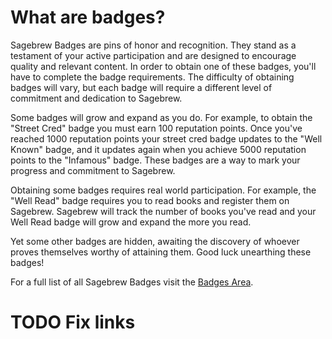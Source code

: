 # What are badges? #
Sagebrew Badges are pins of honor and recognition. They stand as a testament of 
your active participation and are designed to encourage quality and relevant 
content. In order to obtain one of these badges, you'll have to complete the 
badge requirements. The difficulty of obtaining badges will vary, but each 
badge will require a different level of commitment and dedication to Sagebrew.

Some badges will grow and expand as you do. For example, to obtain the 
"Street Cred" badge you must earn 100 reputation points. Once you've reached 
1000 reputation points your street cred badge updates to the "Well Known" 
badge, and it updates again when you achieve 5000 reputation points to the 
"Infamous" badge. These badges are a way to mark your progress and commitment 
to Sagebrew. 

Obtaining some badges requires real world participation. For example, the 
"Well Read" badge requires you to read books and register them on Sagebrew. 
Sagebrew will track the number of books you've read and your Well Read badge 
will grow and expand the more you read. 

Yet some other badges are hidden, awaiting the discovery of whoever proves 
themselves worthy of attaining them. Good luck unearthing these badges! 

For a full list of all Sagebrew Badges visit the [Badges Area][1]. 

# TODO Fix links #
[1]: badges_area